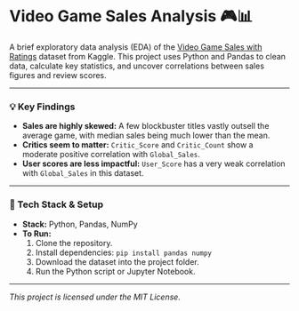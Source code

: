 # Video Game Sales Analysis 🎮📊

A brief exploratory data analysis (EDA) of the [Video Game Sales with Ratings](https://www.kaggle.com/datasets/rush4ratio/video-game-sales-with-ratings) dataset from Kaggle. This project uses Python and Pandas to clean data, calculate key statistics, and uncover correlations between sales figures and review scores.

---

### 💡 Key Findings

* **Sales are highly skewed:** A few blockbuster titles vastly outsell the average game, with median sales being much lower than the mean.
* **Critics seem to matter:** `Critic_Score` and `Critic_Count` show a moderate positive correlation with `Global_Sales`.
* **User scores are less impactful:** `User_Score` has a very weak correlation with `Global_Sales` in this dataset.

---

### 🚀 Tech Stack & Setup

* **Stack:** Python, Pandas, NumPy
* **To Run:**
    1.  Clone the repository.
    2.  Install dependencies: `pip install pandas numpy`
    3.  Download the dataset into the project folder.
    4.  Run the Python script or Jupyter Notebook.

---
*This project is licensed under the MIT License.*
